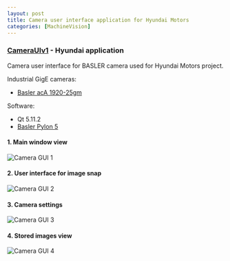 ```yaml
---
layout: post
title: Camera user interface application for Hyundai Motors
categories: [MachineVision]
---
```


### [CameraUIv1](https://codeleccz.github.io/CameraUIv1/) - Hyundai application

Camera user interface for BASLER camera used for Hyundai Motors project.

Industrial GigE cameras:
- [Basler acA 1920-25gm](https://www.baslerweb.com/en/products/cameras/area-scan-cameras/ace/aca1920-25gm/)

Software:
- Qt 5.11.2
- [Basler Pylon 5](https://www.baslerweb.com/en/products/software/pylon-windows/)

#### 1. Main window view

![Camera GUI 1](https://codeleccz.github.io/images/CameraUIv1/hyundai1.png)

#### 2. User interface for image snap

![Camera GUI 2](https://codeleccz.github.io/images/CameraUIv1/hyundai2.png)

#### 3. Camera settings

![Camera GUI 3](https://codeleccz.github.io/images/CameraUIv1/hyundai3.png)

#### 4. Stored images view

![Camera GUI 4](https://codeleccz.github.io/images/CameraUIv1/hyundai4.png)
